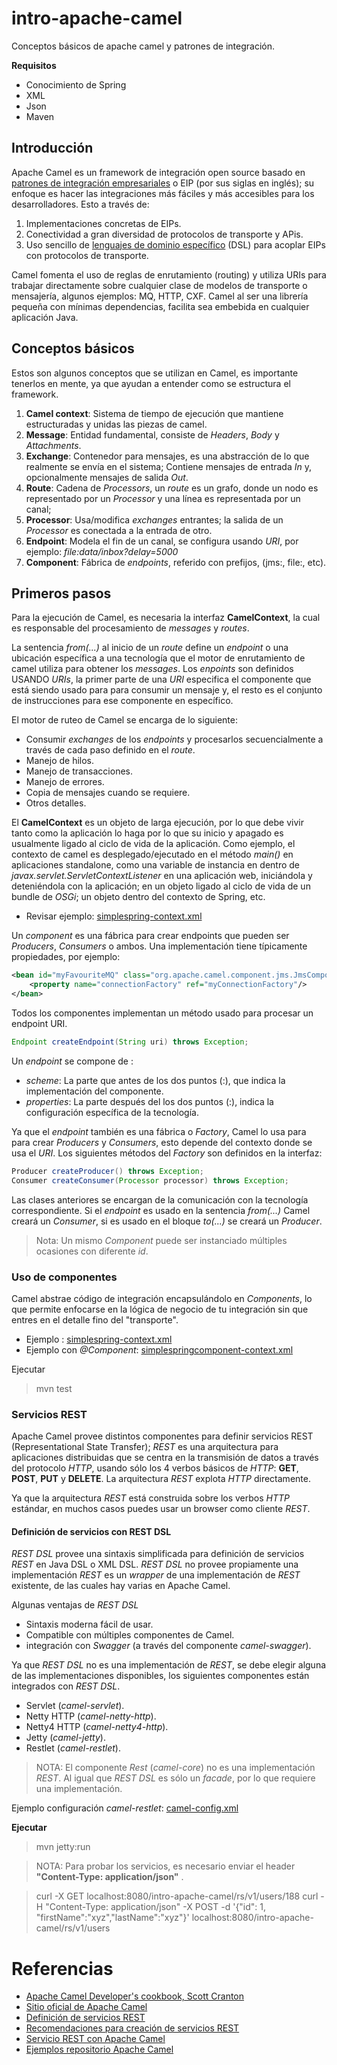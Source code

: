 # intro-apache-camel
Conceptos básicos de apache camel y patrones de integración.

**Requisitos**
* Conocimiento de Spring
* XML
* Json
* Maven


## Introducción
Apache Camel es un framework de integración open source basado en [patrones de integración empresariales](http://camel.apache.org/enterprise-integration-patterns.html) o EIP (por sus siglas en inglés); su enfoque es hacer las integraciones más
fáciles y más accesibles para los desarrolladores. Esto a través de:

1. Implementaciones concretas de EIPs.
2. Conectividad a gran diversidad de protocolos de transporte y APis.
3. Uso sencillo de [lenguajes de dominio específico](https://es.wikipedia.org/wiki/Lenguaje_de_dominio_espec%C3%ADfico) (DSL) para acoplar EIPs con protocolos de transporte. 

Camel fomenta el uso de reglas de enrutamiento (routing) y utiliza URIs para trabajar directamente sobre cualquier clase de modelos de transporte o mensajería, algunos
ejemplos: MQ, HTTP, CXF. Camel al ser una librería pequeña con mínimas dependencias, facilita sea embebida en cualquier aplicación Java.

## Conceptos básicos

Estos son algunos conceptos que se utilizan en Camel, es importante tenerlos en mente, ya que ayudan a entender como se estructura el framework.

1. **Camel context**: Sistema de tiempo de ejecución que mantiene estructuradas y unidas las piezas de camel.
2. **Message**: Entidad fundamental, consiste de _Headers_, _Body_ y _Attachments_.
3. **Exchange**: Contenedor para mensajes, es una abstracción de lo que realmente se envía en el sistema; Contiene mensajes de entrada *In* y, opcionalmente mensajes de salida *Out*.
4. **Route**: Cadena de _Processors_, un _route_ es un grafo, donde un nodo es representado por un _Processor_ y una línea es representada por un canal; 
5. **Processor**: Usa/modifica _exchanges_ entrantes; la salida de un _Processor_ es conectada a la entrada de otro.
6. **Endpoint**: Modela el fin de un canal, se configura usando _URI_, por ejemplo: _file:data/inbox?delay=5000_
7. **Component**: Fábrica de _endpoints_, referido con prefijos, (jms:, file:, etc).

## Primeros pasos

Para la ejecución de Camel, es necesaria la interfaz **CamelContext**, la cual es responsable
del procesamiento de _messages_ y _routes_.

La sentencia _from(...)_ al inicio de un _route_ define un _endpoint_ o una ubicación específica a
una tecnología que el motor de enrutamiento de camel utiliza para obtener los _messages_. Los _enpoints_ son definidos USANDO _URIs_, la primer parte de una _URI_ especifica el componente que
está siendo usado para para consumir un mensaje y, el resto es el conjunto de instrucciones para
ese componente en específico.

El motor de ruteo de Camel se encarga de lo siguiente:

* Consumir _exchanges_ de los _endpoints_ y procesarlos secuencialmente a través de cada paso
definido en el _route_.
* Manejo de hilos.
* Manejo de transacciones.
* Manejo de errores.
* Copia de mensajes cuando se requiere.
* Otros detalles.

El **CamelContext** es un objeto de larga ejecución, por lo que debe vivir tanto como la aplicación
lo haga por lo que su inicio y apagado es usualmente ligado al ciclo de vida de la aplicación. Como
ejemplo, el contexto de camel es desplegado/ejecutado en el método _main()_ en aplicaciones
standalone, como una variable de instancia en dentro de _javax.servlet.ServletContextListener_ en
una aplicación web, iniciándola y deteniéndola con la aplicación; en un objeto ligado al ciclo de
vida de un bundle de _OSGi_; un objeto dentro del contexto de Spring, etc.

* Revisar ejemplo: [simplespring-context.xml](https://github.com/hereje/intro-apache-camel/blob/master/src/main/resources/META-INF/spring/simplespring-context.xml)


Un _component_ es una fábrica para crear endpoints que pueden ser _Producers_, _Consumers_ o ambos. Una implementación tiene típicamente propiedades, por ejemplo:

```xml
<bean id="myFavouriteMQ" class="org.apache.camel.component.jms.JmsComponent">
    <property name="connectionFactory" ref="myConnectionFactory"/>
</bean>
```
Todos los componentes implementan un método usado para procesar un endpoint URI.

```java
Endpoint createEndpoint(String uri) throws Exception;
```

Un _endpoint_ se compone de :
* _scheme_: La parte que antes de los dos puntos (:), que indica la implementación del componente.
* _properties_: La parte después del los dos puntos (:), indica la configuración específica de la tecnología.

Ya que el _endpoint_ también es una fábrica o _Factory_, Camel lo usa para para crear _Producers_ y _Consumers_,
esto depende del contexto donde se usa el _URI_. Los siguientes métodos del _Factory_ son definidos en la interfaz:

```java
Producer createProducer() throws Exception;
Consumer createConsumer(Processor processor) throws Exception;
```
Las clases anteriores se encargan de la comunicación con la tecnología correspondiente. Si el _endpoint_ es usado en la sentencia _from(...)_ Camel creará un _Consumer_, si es usado en el bloque _to(...)_ se creará un _Producer_.

> Nota: Un mismo _Component_ puede ser instanciado múltiples ocasiones con diferente _id_.

### Uso de componentes

Camel abstrae código de integración encapsulándolo en _Components_, lo que permite
enfocarse en la lógica de negocio de tu integración sin que entres en el detalle
fino del "transporte".

* Ejemplo : [simplespring-context.xml](https://github.com/hereje/intro-apache-camel/blob/master/src/main/resources/META-INF/spring/simpleSpring-context.xml)
* Ejemplo con _@Component_: [simplespringcomponent-context.xml](https://github.com/hereje/intro-apache-camel/blob/master/src/main/resources/META-INF/spring/simplespringcomponent-context.xml)

Ejecutar
> mvn test


### Servicios REST

Apache Camel provee distintos componentes para definir servicios REST (Representational State Transfer); _REST_ es una arquitectura
para aplicaciones distribuidas que se centra en la transmisión de datos a través del protocolo _HTTP_, usando sólo los 4 verbos
básicos de _HTTP_: **GET**, **POST**, **PUT** y **DELETE**. La arquitectura _REST_ explota  _HTTP_ directamente.

Ya que la arquitectura _REST_ está construida sobre los verbos _HTTP_ estándar, en muchos casos puedes usar un browser como cliente
_REST_.


#### Definición de servicios con REST DSL

_REST DSL_ provee una sintaxis simplificada para definición de servicios _REST_ en Java DSL o XML DSL. _REST DSL_ no provee
propiamente una implementación _REST_ es un _wrapper_ de una implementación de _REST_ existente, de las cuales hay varias en
Apache Camel.

Algunas ventajas de _REST DSL_

* Sintaxis moderna fácil de usar.
* Compatible con múltiples componentes de Camel.
* integración con _Swagger_ (a través del componente _camel-swagger_).

Ya que _REST DSL_ no es una implementación de _REST_, se debe elegir alguna de las implementaciones 
disponibles, los siguientes componentes están integrados con _REST DSL_.

* Servlet (_camel-servlet_).
* Netty HTTP (_camel-netty-http_).
* Netty4 HTTP (_camel-netty4-http_).
* Jetty (_camel-jetty_).
* Restlet (_camel-restlet_).

> NOTA: El componente _Rest_ (_camel-core_) no es una implementación _REST_. Al igual que _REST DSL_ es sólo un _facade_, por lo que requiere una implementación.

Ejemplo configuración _camel-restlet_: [camel-config.xml](https://github.com/hereje/intro-apache-camel/blob/master/src/main/resources/META-INF/spring/camel-config.xml)

**Ejecutar**
> mvn jetty:run

>NOTA: Para probar los servicios, es necesario enviar el header **"Content-Type: application/json"** .

> curl -X GET localhost:8080/intro-apache-camel/rs/v1/users/188
> curl -H "Content-Type: application/json" -X POST -d '{"id": 1, "firstName":"xyz","lastName":"xyz"}' localhost:8080/intro-apache-camel/rs/v1/users



# Referencias
* [Apache Camel Developer's cookbook, Scott Cranton](https://github.com/CamelCookbook/camel-cookbook-examples)
* [Sitio oficial de Apache Camel](http://camel.apache.org)
* [Definición de servicios REST](http://www.restapitutorial.com/lessons/whatisrest.html)
* [Recomendaciones para creación de servicios REST](http://www.restapitutorial.com/lessons/restquicktips.html)
* [Servicio REST con Apache Camel](https://access.redhat.com/documentation/en-US/Red_Hat_JBoss_Fuse/6.2/html/Apache_Camel_Development_Guide/RestServices.html)
* [Ejemplos repositorio Apache Camel](https://github.com/apache/camel#examples)
